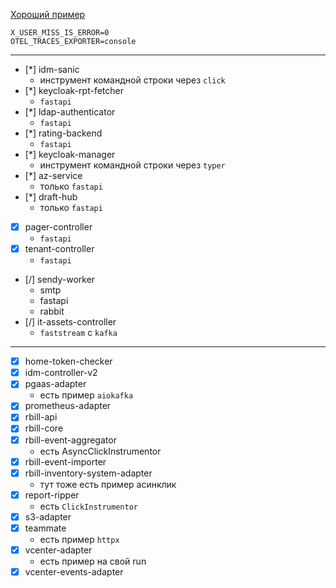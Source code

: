 [Хороший пример](https://gitlabci.raiffeisen.ru/infra/devplatform/platform-solutions/idm/idm-controller-v2/-/blame/master/idm_controller/__main__.py?ref_type=heads#L12)

```
X_USER_MISS_IS_ERROR=0  
OTEL_TRACES_EXPORTER=console
```
***
- [*] idm-sanic
	- инструмент командной строки через `click`
- [*] keycloak-rpt-fetcher
	- `fastapi`
- [*] ldap-authenticator
	- `fastapi`
- [*] rating-backend
	- `fastapi`
- [*] keycloak-manager
	- инструмент командной строки через `typer`
- [*] az-service
	- только `fastapi`
- [*] draft-hub
	- только `fastapi`
- [x] pager-controller
	- `fastapi`
- [x] tenant-controller
	- `fastapi`
- [/] sendy-worker
	- smtp
	- fastapi
	- rabbit
- [/] it-assets-controller
	- `faststream` с `kafka`
***
- [x] home-token-checker
- [x] idm-controller-v2
- [x] pgaas-adapter
	- есть пример `aiokafka`
- [x] prometheus-adapter
- [x] rbill-api
- [x] rbill-core
- [x] rbill-event-aggregator
	- есть AsyncClickInstrumentor
- [x] rbill-event-importer
- [x] rbill-inventory-system-adapter
	- тут тоже есть пример асинклик
- [x] report-ripper
	- есть `ClickInstrumentor`
- [x] s3-adapter
- [x] teammate
	- есть пример `httpx`
- [x] vcenter-adapter
	- есть пример на свой run
- [x] vcenter-events-adapter